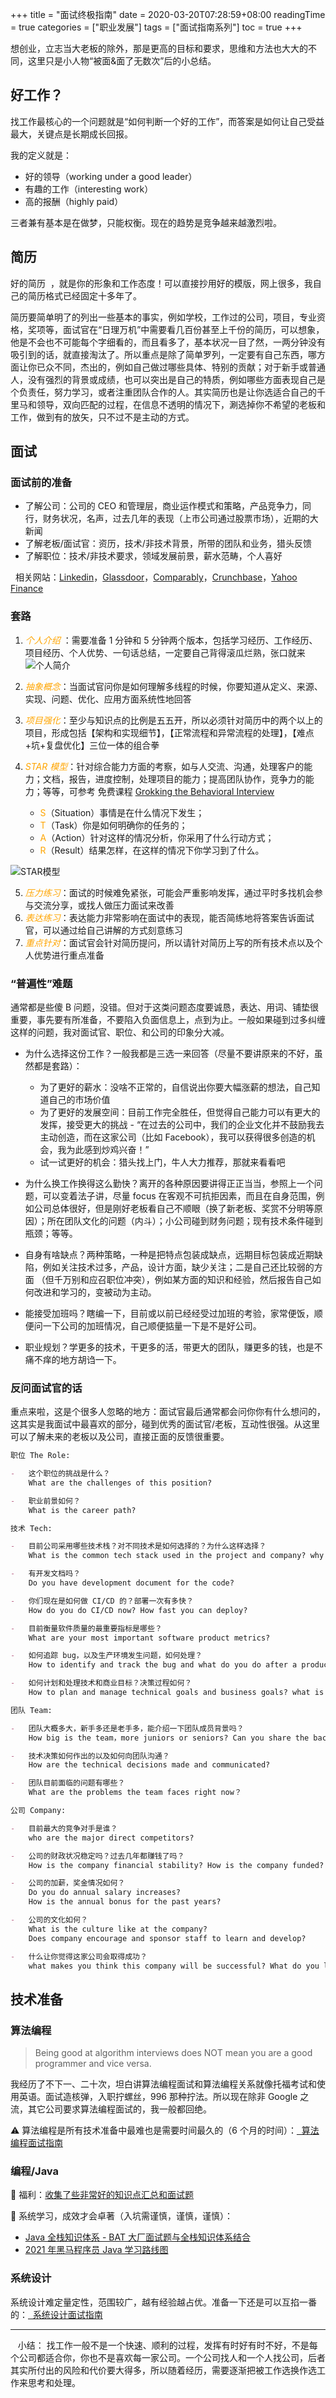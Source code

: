 +++
title = "面试终极指南"
date = 2020-03-20T07:28:59+08:00
readingTime = true
categories = ["职业发展"]
tags = ["面试指南系列"]
toc = true
+++

想创业，立志当大老板的除外，那是更高的目标和要求，思维和方法也大大的不同，这里只是小人物“被面&面了无数次”后的小总结。

<!--more-->

## 好工作？

找工作最核心的一个问题就是“如何判断一个好的工作”，而答案是如何让自己受益最大，关键点是长期成长回报。

我的定义就是：

-   好的领导（working under a good leader）
-   有趣的工作（interesting work）
-   高的报酬（highly paid）

三者兼有基本是在做梦，只能权衡。现在的趋势是竞争越来越激烈啦。

## 简历

好的简历&nbsp;&nbsp;<i class="far fa-address-card"></i>，就是你的形象和工作态度！可以直接抄用好的模版，网上很多，我自己的简历格式已经固定十多年了。

简历要简单明了的列出一些基本的事实，例如学校，工作过的公司，项目，专业资格，奖项等，面试官在“日理万机”中需要看几百份甚至上千份的简历，可以想象，他是不会也不可能每个字细看的，而且看多了，基本状况一目了然，一两分钟没有吸引到的话，就直接淘汰了。所以重点是除了简单罗列，一定要有自己东西，哪方面让你已众不同，杰出的，例如自己做过哪些具体、特别的贡献；对于新手或普通人，没有强烈的背景或成绩，也可以突出是自己的特质，例如哪些方面表现自己是个负责任，努力学习，或者注重团队合作的人。其实简历也是让你选适合自己的千里马和领导，双向匹配的过程，在信息不透明的情况下，涮选掉你不希望的老板和工作，做到有的放矢，只不过不是主动的方式。

## 面试

### 面试前的准备

-   了解公司：公司的 CEO 和管理层，商业运作模式和策略，产品竞争力，同行，财务状况，名声，过去几年的表现（上市公司通过股票市场），近期的大新闻
-   了解老板/面试官：资历，技术/非技术背景，所带的团队和业务，猎头反馈
-   了解职位：技术/非技术要求，领域发展前景，薪水范畴，个人喜好

<i class="fas fa-tasks"></i>&nbsp;&nbsp;相关网站：[Linkedin](https://www.linkedin.com)，[Glassdoor](https://www.glassdoor.com)，[Comparably](https://www.comparably.com)，[Crunchbase](https://www.crunchbase.com)，[Yahoo Finance](https://finance.yahoo.com)

### 套路

1. _<font color="orange">个人介绍 </font>_：需要准备 1 分钟和 5 分钟两个版本，包括学习经历、工作经历、项目经历、个人优势、一句话总结，一定要自己背得滚瓜烂熟，张口就来
   ![个人简介](/images/interview/self-intro.png#center)
2. _<font color="orange">抽象概念</font>_：当面试官问你是如何理解多线程的时候，你要知道从定义、来源、实现、问题、优化、应用方面系统性地回答
3. _<font color="orange">项目强化</font>_：至少与知识点的比例是五五开，所以必须针对简历中的两个以上的项目，形成包括【架构和实现细节】，【正常流程和异常流程的处理】，【难点+坑+复盘优化】三位一体的组合拳
4. _<font color="orange">STAR 模型</font>_：针对综合能力方面的考察，如与人交流、沟通，处理客户的能力；文档，报告，进度控制，处理项目的能力；提高团队协作，竞争力的能力；等等，可参考 免费课程 [Grokking the Behavioral Interview](https://www.educative.io/courses/grokking-the-behavioral-interview)

    - <font color="orange">S</font>（Situation）事情是在什么情况下发生；
    - <font color="orange">T</font>（Task）你是如何明确你的任务的；
    - <font color="orange">A</font>（Action）针对这样的情况分析，你采用了什么行动方式；
    - <font color="orange">R</font>（Result）结果怎样，在这样的情况下你学习到了什么。

![STAR模型](/images/interview/star.png#center)

5. _<font color="orange">压力练习</font>_：面试的时候难免紧张，可能会严重影响发挥，通过平时多找机会参与交流分享，或找人做压力面试来改善
6. _<font color="orange">表达练习</font>_：表达能力非常影响在面试中的表现，能否简练地将答案告诉面试官，可以通过给自己讲解的方式刻意练习
7. _<font color="orange">重点针对</font>_：面试官会针对简历提问，所以请针对简历上写的所有技术点以及个人优势进行重点准备

### “普遍性”难题

通常都是些傻 B 问题，没错。但对于这类问题态度要诚恳，表达、用词、铺垫很重要，事先要有所准备，不要陷入负面信息上，点到为止。一般如果碰到过多纠缠这样的问题，我对面试官、职位、和公司的印象分大减。

-   为什么选择这份工作？一般我都是三选一来回答（尽量不要讲原来的不好，虽然都是套路）：

    -   为了更好的薪水：没啥不正常的，自信说出你要大幅涨薪的想法，自己知道自己的市场价值
    -   为了更好的发展空间：目前工作完全胜任，但觉得自己能力可以有更大的发挥，接受更大的挑战 - “在过去的公司中，我们的企业文化并不鼓励我去主动创造，而在这家公司（比如 Facebook），我可以获得很多创造的机会，我为此感到炒鸡兴奋！”
    -   试一试更好的机会：猎头找上门，牛人大力推荐，那就来看看吧

-   为什么换工作换得这么勤快？离开的各种原因要讲得正正当当，参照上一个问题，可以变着法子讲，尽量 focus 在客观不可抗拒因素，而且在自身范围，例如公司总体很好，但是刚好老板看自己不顺眼（换了新老板、奖赏不分明等原因）；所在团队文化的问题（内斗）；小公司碰到财务问题；现有技术条件碰到瓶颈；等等。

-   自身有啥缺点？两种策略，一种是把特点包装成缺点，远期目标包装成近期缺陷，例如关注技术过多，产品，设计方面，缺少关注；二是自己还比较弱的方面 （但千万别和应召职位冲突），例如某方面的知识和经验，然后报告自己如何改进和学习的，变被动为主动。

-   能接受加班吗？瞎编一下，目前或以前已经经受过加班的考验，家常便饭，顺便问一下公司的加班情况，自己顺便掂量一下是不是好公司。

-   职业规划？学更多的技术，干更多的活，带更大的团队，赚更多的钱，也是不痛不痒的地方胡诌一下。

### 反问面试官的话

重点来啦，这是个很多人忽略的地方：面试官最后通常都会问你你有什么想问的，这其实是我面试中最喜欢的部分，碰到优秀的面试官/老板，互动性很强。从这里可以了解未来的老板以及公司，直接正面的反馈很重要。

```md
职位 The Role:

-   这个职位的挑战是什么？
    What are the challenges of this position?

-   职业前景如何？
    What is the career path?

技术 Tech:

-   目前公司采用哪些技术栈？对不同技术是如何选择的？为什么这样选择？
    What is the common tech stack used in the project and company? why you choose that over another?

-   有开发文档吗？
    Do you have development document for the code?

-   你们现在是如何做 CI/CD 的？部署一次有多快？
    How do you do CI/CD now? How fast you can deploy?

-   目前衡量软件质量的最重要指标是哪些？
    What are your most important software product metrics?

-   如何追踪 bug，以及生产环境发生问题，如何处理？
    How to identify and track the bug and what do you do after a production incident?

-   如何计划和处理技术和商业目标？决策过程如何？
    How to plan and manage technical goals and business goals? what is the decision making process?

团队 Team:

-   团队大概多大，新手多还是老手多，能介绍一下团队成员背景吗？
    How big is the team，more juniors or seniors? Can you share the background of the team members?

-   技术决策如何作出的以及如何向团队沟通？
    How are the technical decisions made and communicated?

-   团队目前面临的问题有哪些？
    What are the problems the team faces right now？

公司 Company:

-   目前最大的竞争对手是谁？
    who are the major direct competitors?

-   公司的财政状况稳定吗？过去几年都赚钱了吗？
    How is the company financial stability? How is the company funded? Is the business is profitable for the past years?

-   公司的加薪，奖金情况如何？
    Do you do annual salary increases?
    How is the annual bonus for the past years?

-   公司的文化如何？
    What is the culture like at the company?  
    Does company encourage and sponsor staff to learn and develop?

-   什么让你觉得这家公司会取得成功？
    what makes you think this company will be successful? What do you like most working in this company?
```

## 技术准备

### 算法编程

> Being good at algorithm interviews does NOT mean you are a good programmer and vice versa.

我经历了不下一、二十次，坦白讲算法编程面试和算法编程关系就像托福考试和使用英语。面试造核弹，入职拧螺丝，996 那种拧法。所以现在除非 Google 之流，其它公司要求算法编程面试的，我一般都回绝。

⚠️ 算法编程是所有技术准备中最难也是需要时间最久的（6 个月的时间）：[<i class="fas fa-external-link-alt"></i>&nbsp; 算法编程面试指南](/posts/interview-algo)

### 编程/Java

💎 福利：[收集了些非常好的知识点汇总和面试题](https://github.com/fastzhong/interview/tree/master/Java)

💎 系统学习，成效才会卓著（入坑需谨慎，谨慎，谨慎）：

-   [Java 全栈知识体系 - BAT 大厂面试题与全栈知识体系结合](https://www.pdai.tech/md/outline/x-outline.html)
-   [2021 年黑马程序员 Java 学习路线图](https://www.bilibili.com/read/cv9965357)

### 系统设计

系统设计难定量定性，范围较广，越有经验越占优。准备一下还是可以互掐一番的：[<i class="fas fa-external-link-alt"></i>&nbsp; 系统设计面试指南](/posts/interview-system)

---

<i class="fas fa-map-marker-alt"></i>&nbsp;&nbsp; 小结： 找工作一般不是一个快速、顺利的过程，发挥有时好有时不好，不是每个公司都适合你，你也不是喜欢每一家公司。一个公司找人和一个人找公司，后者其实所付出的风险和代价要大得多，所以随着经历，需要逐渐把被工作选换作选工作来思考和处理。
